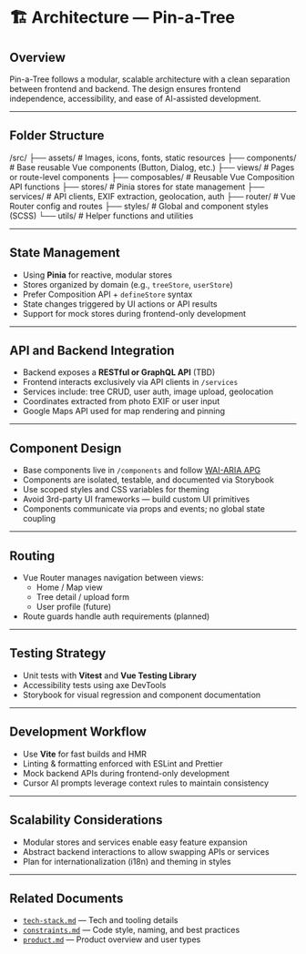 # 🏗️ Architecture — Pin-a-Tree

## Overview

Pin-a-Tree follows a modular, scalable architecture with a clean separation between frontend and backend. The design ensures frontend independence, accessibility, and ease of AI-assisted development.

---

## Folder Structure

/src/
├── assets/ # Images, icons, fonts, static resources
├── components/ # Base reusable Vue components (Button, Dialog, etc.)
├── views/ # Pages or route-level components
├── composables/ # Reusable Vue Composition API functions
├── stores/ # Pinia stores for state management
├── services/ # API clients, EXIF extraction, geolocation, auth
├── router/ # Vue Router config and routes
├── styles/ # Global and component styles (SCSS)
└── utils/ # Helper functions and utilities


---

## State Management

- Using **Pinia** for reactive, modular stores  
- Stores organized by domain (e.g., `treeStore`, `userStore`)  
- Prefer Composition API + `defineStore` syntax  
- State changes triggered by UI actions or API results  
- Support for mock stores during frontend-only development

---

## API and Backend Integration

- Backend exposes a **RESTful or GraphQL API** (TBD)  
- Frontend interacts exclusively via API clients in `/services`  
- Services include: tree CRUD, user auth, image upload, geolocation  
- Coordinates extracted from photo EXIF or user input  
- Google Maps API used for map rendering and pinning

---

## Component Design

- Base components live in `/components` and follow [WAI-ARIA APG](https://www.w3.org/WAI/ARIA/apg/patterns/)  
- Components are isolated, testable, and documented via Storybook  
- Use scoped styles and CSS variables for theming  
- Avoid 3rd-party UI frameworks — build custom UI primitives  
- Components communicate via props and events; no global state coupling

---

## Routing

- Vue Router manages navigation between views:  
  - Home / Map view  
  - Tree detail / upload form  
  - User profile (future)  
- Route guards handle auth requirements (planned)

---

## Testing Strategy

- Unit tests with **Vitest** and **Vue Testing Library**  
- Accessibility tests using axe DevTools  
- Storybook for visual regression and component documentation

---

## Development Workflow

- Use **Vite** for fast builds and HMR  
- Linting & formatting enforced with ESLint and Prettier  
- Mock backend APIs during frontend-only development  
- Cursor AI prompts leverage context rules to maintain consistency

---

## Scalability Considerations

- Modular stores and services enable easy feature expansion  
- Abstract backend interactions to allow swapping APIs or services  
- Plan for internationalization (i18n) and theming in styles

---

## Related Documents

- [`tech-stack.md`](./tech-stack.md) — Tech and tooling details  
- [`constraints.md`](./constraints.md) — Code style, naming, and best practices  
- [`product.md`](./product.md) — Product overview and user types

